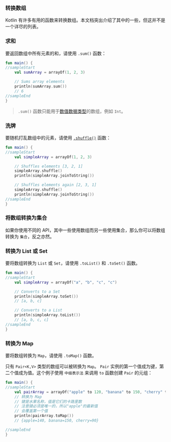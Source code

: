 ### 转换数组

Kotlin 有许多有用的函数来转换数组。本文档突出介绍了其中的一些，但这并不是一个详尽的列表。

### 求和

要返回数组中所有元素的和，请使用 `.sum()` 函数：

```Kotlin
fun main() {
//sampleStart
    val sumArray = arrayOf(1, 2, 3)

    // Sums array elements
    println(sumArray.sum())
    // 6
//sampleEnd
}
```

> `.sum()` 函数只能用于[数值数据类型](numbers.md)的数组，例如 `Int`。
>

### 洗牌

要随机打乱数组中的元素，请使用 [`.shuffle()`](https://kotlinlang.org/api/latest/jvm/stdlib/kotlin.collections/shuffle.html) 函数：

```Kotlin
fun main() {
//sampleStart
    val simpleArray = arrayOf(1, 2, 3)

    // Shuffles elements [3, 2, 1]
    simpleArray.shuffle()
    println(simpleArray.joinToString())

    // Shuffles elements again [2, 3, 1]
    simpleArray.shuffle()
    println(simpleArray.joinToString())
//sampleEnd
}
```

### 将数组转换为集合

如果你使用不同的 API，其中一些使用数组而另一些使用集合，那么你可以将数组转换为 `集合`，反之亦然。

### 转换为 List 或 Set

要将数组转换为 `List` 或 `Set`，请使用 `.toList()` 和 `.toSet()` 函数。

```kotlin
fun main() {
//sampleStart
    val simpleArray = arrayOf("a", "b", "c", "c")

    // Converts to a Set
    println(simpleArray.toSet())
    // [a, b, c]

    // Converts to a List
    println(simpleArray.toList())
    // [a, b, c, c]
//sampleEnd
}
```


### 转换为 Map

要将数组转换为 `Map`，请使用 `.toMap()` 函数。

只有 `Pair<K,V>` 类型的数组可以被转换为 `Map`。
`Pair` 实例的第一个值成为键，第二个值成为值。这个例子使用 `中缀表示法`
来调用 `to` 函数创建 `Pair` 的元组：

```kotlin
fun main() {
//sampleStart
    val pairArray = arrayOf("apple" to 120, "banana" to 150, "cherry" to 90, "apple" to 140)
    // 转换为 Map
    // 键是水果名称，值是它们的卡路里数
    // 注意键必须是唯一的，所以"apple"的最新值
    // 会覆盖第一个值
    println(pairArray.toMap())
    // {apple=140, banana=150, cherry=90}

//sampleEnd
}
```